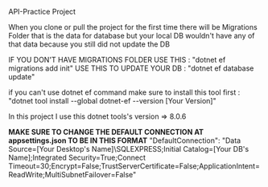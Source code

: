 API-Practice Project

When you clone or pull the project for the first time there will be Migrations Folder that is the data for database but your local DB wouldn't have any of that data
because you still did not update the DB

IF YOU DON'T HAVE MIGRATIONS FOLDER USE THIS : "dotnet ef migrations add init"
USE THIS TO UPDATE YOUR DB : "dotnet ef database update"

if you can't use dotnet ef command make sure to install this tool first : "dotnet tool install --global dotnet-ef --version [Your Version]"

In this project I use this dotnet tools's version => 8.0.6

**MAKE SURE TO CHANGE THE DEFAULT CONNECTION AT appsettings.json TO BE IN THIS FORMAT**
"DefaultConnection": "Data Source=[Your Desktop's Name]\\SQLEXPRESS;Initial Catalog=[Your DB's Name];Integrated Security=True;Connect Timeout=30;Encrypt=False;TrustServerCertificate=False;ApplicationIntent=ReadWrite;MultiSubnetFailover=False"
